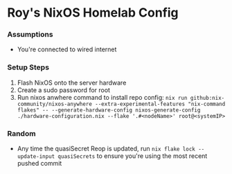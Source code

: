 # Roy's NixOS Homelab Config

### Assumptions
<ul>
<li>You're connected to wired internet</li>
</ul>

### Setup Steps
1. Flash NixOS onto the server hardware
2. Create a sudo password for root
3. Run nixos anwhere command to install repo config: ```nix run github:nix-community/nixos-anywhere --extra-experimental-features "nix-command flakes" -- --generate-hardware-config nixos-generate-config ./hardware-configuration.nix --flake '.#<nodeName>' root@<systemIP>```

### Random
- Any time the quasiSecret Reop is updated, run ```nix flake lock --update-input quasiSecrets``` to ensure you're using the most recent pushed commit


